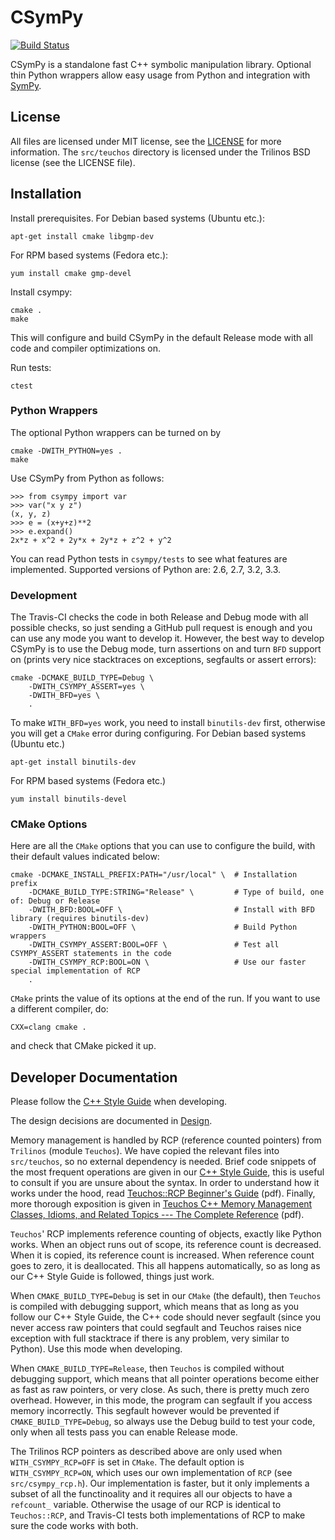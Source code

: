 # CSymPy

[![Build Status](https://travis-ci.org/certik/csympy.png?branch=master)](https://travis-ci.org/certik/csympy)

CSymPy is a standalone fast C++ symbolic manipulation library.
Optional thin Python wrappers allow easy usage from Python and
integration with [SymPy](http://sympy.org/).

## License

All files are licensed under MIT license, see the
[LICENSE](https://raw.github.com/certik/csympy/master/LICENSE) for more
information. The `src/teuchos` directory is licensed under the Trilinos BSD
license (see the LICENSE file).

## Installation

Install prerequisites.
For Debian based systems (Ubuntu etc.):

    apt-get install cmake libgmp-dev

For RPM based systems (Fedora etc.):

    yum install cmake gmp-devel

Install csympy:

    cmake .
    make

This will configure and build CSymPy in the default Release mode with all code
and compiler optimizations on.

Run tests:

    ctest

### Python Wrappers

The optional Python wrappers can be turned on by

    cmake -DWITH_PYTHON=yes .
    make

Use CSymPy from Python as follows:

    >>> from csympy import var
    >>> var("x y z")
    (x, y, z)
    >>> e = (x+y+z)**2
    >>> e.expand()
    2x*z + x^2 + 2y*x + 2y*z + z^2 + y^2

You can read Python tests in `csympy/tests` to see what features are
implemented. Supported versions of Python are: 2.6, 2.7, 3.2, 3.3.

### Development

The Travis-CI checks the code in both Release and Debug mode with all possible
checks, so just sending a GitHub pull request is enough and you can use any
mode you want to develop it. However, the best way to develop CSymPy is to use
the Debug mode, turn assertions on and turn `BFD` support on (prints very nice
stacktraces on exceptions, segfaults or assert errors):

    cmake -DCMAKE_BUILD_TYPE=Debug \
        -DWITH_CSYMPY_ASSERT=yes \
        -DWITH_BFD=yes \
        .

To make `WITH_BFD=yes` work, you need to install `binutils-dev` first,
otherwise you will get a `CMake` error during configuring.
For Debian based systems (Ubuntu etc.)

    apt-get install binutils-dev

For RPM based systems (Fedora etc.)

    yum install binutils-devel

### CMake Options

Here are all the `CMake` options that you can use to configure the build, with
their default values indicated below:

    cmake -DCMAKE_INSTALL_PREFIX:PATH="/usr/local" \  # Installation prefix
        -DCMAKE_BUILD_TYPE:STRING="Release" \         # Type of build, one of: Debug or Release
        -DWITH_BFD:BOOL=OFF \                         # Install with BFD library (requires binutils-dev)
        -DWITH_PYTHON:BOOL=OFF \                      # Build Python wrappers
        -DWITH_CSYMPY_ASSERT:BOOL=OFF \               # Test all CSYMPY_ASSERT statements in the code
        -DWITH_CSYMPY_RCP:BOOL=ON \                   # Use our faster special implementation of RCP
        .

`CMake` prints the value of its options at the end of the run.
If you want to use a different compiler, do:

    CXX=clang cmake .

and check that CMake picked it up.

## Developer Documentation

Please follow the [C++ Style Guide](doc/style_guide.rst) when developing.

The design decisions are documented in [Design](doc/design.md).

Memory management is handled by RCP (reference counted pointers) from
`Trilinos` (module `Teuchos`). We have copied the relevant files into
`src/teuchos`, so no external dependency is needed.  Brief code snippets of the
most frequent operations are given in our [C++ Style
Guide](doc/style_guide.rst), this is useful to consult if you are unsure about
the syntax.  In order to understand how it works under the hood, read
[Teuchos::RCP Beginner's
Guide](http://trilinos.sandia.gov/RefCountPtrBeginnersGuideSAND.pdf) (pdf).
Finally, more thorough exposition is given in [Teuchos C++ Memory Management
Classes, Idioms, and Related Topics --- The Complete
Reference](http://www.cs.sandia.gov/~rabartl/TeuchosMemoryManagementSAND.pdf)
(pdf).

`Teuchos`' RCP implements reference counting of objects, exactly like Python
works. When an object runs out of scope, its reference count is decreased. When
it is copied, its reference count is increased. When reference count goes to
zero, it is deallocated. This all happens automatically, so as long as our C++
Style Guide is followed, things just work.

When `CMAKE_BUILD_TYPE=Debug` is set in our `CMake` (the default), then
`Teuchos` is compiled with debugging support, which means that as long as you
follow our C++ Style Guide, the C++ code should never segfault (since you never
access raw pointers that could segfault and Teuchos raises nice exception with
full stacktrace if there is any problem, very similar to Python). Use this mode
when developing.

When `CMAKE_BUILD_TYPE=Release`, then `Teuchos` is compiled without debugging
support, which means that all pointer operations become either as fast as raw
pointers, or very close. As such, there is pretty much zero overhead. However,
in this mode, the program can segfault if you access memory incorrectly. This
segfault however would be prevented if `CMAKE_BUILD_TYPE=Debug`, so always use
the Debug build to test your code, only when all tests pass you can enable
Release mode.

The Trilinos RCP pointers as described above are only used when
`WITH_CSYMPY_RCP=OFF` is set in `CMake`. The default option is
`WITH_CSYMPY_RCP=ON`, which uses our own implementation of `RCP` (see
`src/csympy_rcp.h`). Our implementation is faster, but it only implements a
subset of all the functinoality and it requires all our objects to have a
`refcount_` variable. Otherwise the usage of our RCP is identical to
`Teuchos::RCP`, and Travis-CI tests both implementations of RCP to make sure
the code works with both.
